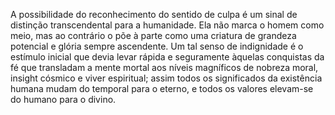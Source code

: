 ﻿A possibilidade do reconhecimento do sentido de culpa é um sinal de distinção transcendental para a humanidade. Ela não marca o homem como meio, mas ao contrário o põe à parte como uma criatura de grandeza potencial e glória sempre ascendente. Um tal senso de indignidade é o estímulo inicial que devia levar rápida e seguramente àquelas conquistas da fé que transladam a mente mortal aos níveis magníficos de nobreza moral, insight cósmico e viver espiritual; assim todos os significados da existência humana mudam do temporal para o eterno, e todos os valores elevam-se do humano para o divino.